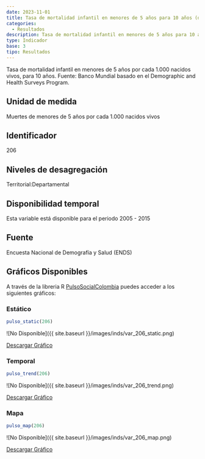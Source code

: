 ```yaml
---
date: 2023-11-01
title: Tasa de mortalidad infantil en menores de 5 años para 10 años (dpto)
categories:
  - Resultados
description: Tasa de mortalidad infantil en menores de 5 años para 10 años
type: Indicador
base: 3
tipo: Resultados
--- 
```


Tasa de mortalidad infantil en menores de 5 años por cada 1.000 nacidos vivos, para 10 años.
Fuente: Banco Mundial basado en el Demographic and Health Surveys Program.

## Unidad de medida
Muertes de menores de 5 años por cada 1.000 nacidos vivos

## Identificador
206

## Niveles de desagregación
Territorial:Departamental

## Disponibilidad temporal
Esta variable está disponible para el periodo 2005 - 2015

## Fuente
Encuesta Nacional de Demografía y Salud (ENDS)

## Gráficos Disponibles

A través de la libreria R [PulsoSocialColombia](https://github.com/pulsosocialcolombia/PulsoSocialColombia) puedes acceder a los siguientes gráficos:

### Estático

``` R
pulso_static(206)
```

![No Disponible]({{ site.baseurl }}/images/inds/var_206_static.png)

<a href='{{ site.baseurl }}/images/inds/var_206_static.png'>Descargar Gráfico</a>

### Temporal

``` R
pulso_trend(206)
```

![No Disponible]({{ site.baseurl }}/images/inds/var_206_trend.png)

<a href='{{ site.baseurl }}/images/inds/var_206_trend.png'>Descargar Gráfico</a>

### Mapa

``` R
pulso_map(206)
```

![No Disponible]({{ site.baseurl }}/images/inds/var_206_map.png)

<a href='{{ site.baseurl }}/images/inds/var_206_map.png'>Descargar Gráfico</a>